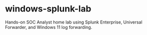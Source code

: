 # windows-splunk-lab
Hands-on SOC Analyst home lab using Splunk Enterprise, Universal Forwarder, and Windows 11 log forwarding.
